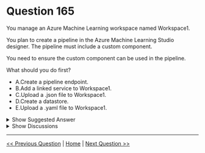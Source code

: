 # Question 165

You manage an Azure Machine Learning workspace named Workspace1.

You plan to create a pipeline in the Azure Machine Learning Studio designer. The pipeline must include a custom component.

You need to ensure the custom component can be used in the pipeline.

What should you do first?

- A.Create a pipeline endpoint.
- B.Add a linked service to Workspace1.
- C.Upload a .json file to Workspace1.
- D.Create a datastore.
- E.Upload a .yaml file to Workspace1.

<details>
  <summary>Show Suggested Answer</summary>

<strong>E</strong><br>

</details>

<details>
  <summary>Show Discussions</summary>

<blockquote><p><strong>jl420</strong> <code>(Wed 13 Nov 2024 01:41)</code> - <em>Upvotes: 1</em></p><p>Although E seems correct, it assumes the custom component already exists. However, the question does not say &quot;import existing&quot;, it says &quot;must include&quot; which means I can create it on the fly IN DESIGNER GUI without ever using a YAML file, unless I want to export it. What IS required for any pipeline component to work is D. Create a DATASTORE. In fact, this should be the first thing before you can upload a YAML. Going with D. as the answer, although I admit it could still be E and was just poorly written.</p></blockquote>
<blockquote><p><strong>PrenCarr</strong> <code>(Sun 06 Oct 2024 20:05)</code> - <em>Upvotes: 1</em></p><p>correct</p></blockquote>

</details>

---

[<< Previous Question](question_164.md) | [Home](../index.md) | [Next Question >>](question_166.md)

